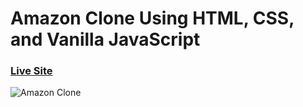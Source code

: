 # Amazon Clone Using HTML, CSS, and Vanilla JavaScript

### [Live Site](https://prashin006.github.io/amazon-clone/#)

![Amazon Clone](https://ibb.co/PZ1KCsX)

